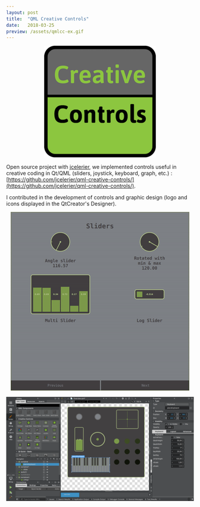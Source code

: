 ```yaml
---
layout: post
title:  "QML Creative Controls"
date:   2018-03-25
preview: /assets/qmlcc-ex.gif
---
```



<p align="center">
    <img src="/assets/qmlcc-logo.png" />
</p>

Open source project with [jcelerier](https://github.com/jcelerier), we implemented controls useful in creative coding in Qt/QML (sliders, joystick, keyboard, graph, etc.) : [https://github.com/jcelerier/qml-creative-controls/](https://github.com/jcelerier/qml-creative-controls/).


I contributed in the development of controls and graphic design (logo and icons displayed in the QtCreator's Designer).

<p align="center">
  <img src="/assets/qmlcc-ex.gif"/>
</p>

<p align="center">
  <img src="/assets/qmlcc-designer.png"/>
</p>


